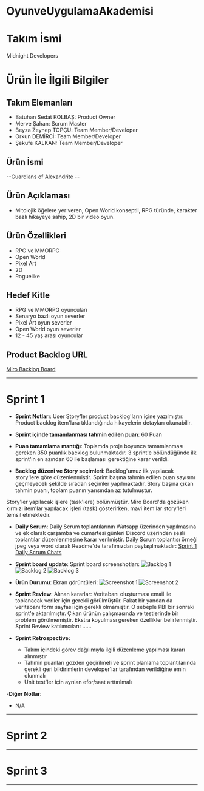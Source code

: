 # OyunveUygulamaAkademisi
# **Takım İsmi**

Midnight Developers

# Ürün İle İlgili Bilgiler

## Takım Elemanları

- Batuhan Sedat KOLBAŞ: Product Owner
- Merve Şahan: Scrum Master
- Beyza Zeynep TOPÇU: Team Member/Developer
- Orkun DEMİRCİ: Team Member/Developer
- Şekufe KALKAN: Team Member/Developer

## Ürün İsmi

--Guardians of Alexandrite --

## Ürün Açıklaması

- Mitolojik öğelere yer veren, Open World konseptli, RPG türünde, karakter bazlı hikayeye sahip, 2D bir video oyun.

## Ürün Özellikleri

- RPG ve MMORPG
- Open World
- Pixel Art
- 2D
- Roguelike

## Hedef Kitle

- RPG ve MMORPG oyuncuları
- Senaryo bazlı oyun severler
- Pixel Art oyun severler
- Open World oyun severler
- 12 - 45 yaş arası oyuncular

## Product Backlog URL

[Miro Backlog Board](https://miro.com/app/board/uXjVO3JhxBQ=/)

---

# Sprint 1

- **Sprint Notları**: User Story'ler product backlog'ların içine yazılmıştır. Product backlog item'lara tıklandığında hikayelerin detayları okunabilir.

- **Sprint içinde tamamlanması tahmin edilen puan**: 60 Puan

- **Puan tamamlama mantığı**: Toplamda proje boyunca tamamlanması gereken 350 puanlık backlog bulunmaktadır. 3 sprint'e bölündüğünde ilk sprint'in en azından 60 ile başlaması gerektiğine karar verildi.

- **Backlog düzeni ve Story seçimleri**: Backlog'umuz ilk yapılacak story'lere göre düzenlenmiştir. Sprint başına tahmin edilen puan sayısını geçmeyecek şekilde sıradan seçimler yapılmaktadır. Story başına çıkan tahmin puanı, toplam puanın yarısından az tutulmuştur. 

Story'ler yapılacak işlere (task'lere) bölünmüştür. Miro Board'da gözüken kırmızı item'lar yapılacak işleri (task) gösterirken, mavi item'lar story'leri temsil etmektedir.

- **Daily Scrum**: Daily Scrum toplantılarının Watsapp üzerinden yapılmasına ve ek olarak çarşamba ve cumartesi günleri Discord üzerinden sesli toplantılar düzenlenmesine karar verilmiştir. Daily Scrum toplantısı örneği jpeg veya word olarak Readme'de tarafımızdan paylaşılmaktadır: [Sprint 1 Daily Scrum Chats](https://github.com/OyunveUygulamaAkademisi/BootcampScrumTemplate/blob/main/ProjectManagement/Sprint1Documents/DailyScrumMeetingNotesSprint1.docx?raw=true)

- **Sprint board update**: Sprint board screenshotları: 
![Backlog 1](https://github.com/mervesahan142/OyunveUygulamaAkademisi/blob/main/ProjectManagement/Sprint1Documents/sprint%201(miro).PNG) 
![Backlog 2](https://github.com/mervesahan142/OyunveUygulamaAkademisi/blob/main/ProjectManagement/Sprint1Documents/sprint%201(updated%20version).PNG) 
![Backlog 3](https://github.com/mervesahan142/OyunveUygulamaAkademisi/blob/main/ProjectManagement/Sprint1Documents/sprint%201.2.png)

- **Ürün Durumu**: Ekran görüntüleri:
  ![Screenshot 1](https://github.com/OyunveUygulamaAkademisi/BootcampScrumTemplate/blob/main/ProjectManagement/Sprint1Documents/productss1.png?raw=true)
  ![Screenshot 2](https://github.com/OyunveUygulamaAkademisi/BootcampScrumTemplate/blob/main/ProjectManagement/Sprint1Documents/productss2.png?raw=true)

- **Sprint Review**: 
Alınan kararlar: Veritabanı oluşturması email ile toplanacak veriler için gerekli görülmüştür. Fakat bir yandan da veritabanı form sayfası için gerekli olmamıştır. O sebeple PBI bir sonraki sprint'e aktarılmıştır. Çıkan ürünün çalışmasında ve testlerinde bir problem görülmemiştir. Ekstra koyulması gereken özellikler belirlenmiştir. Sprint Review katılımcıları: ......

- **Sprint Retrospective:**
  - Takım içindeki görev dağılımıyla ilgili düzenleme yapılması kararı alınmıştır
  - Tahmin puanları gözden geçirilmeli ve sprint planlama toplantılarında gerekli geri bildirimlerin developer'lar tarafından verildiğine emin olunmalı
  - Unit test'ler için ayrılan efor/saat arttırılmalı 

-**Diğer Notlar**:
- N/A

---

# Sprint 2


---

# Sprint 3

---

